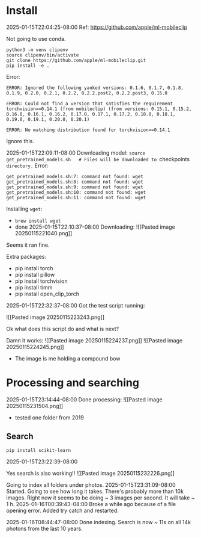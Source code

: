 
# Install
2025-01-15T22:04:25-08:00
Ref: https://github.com/apple/ml-mobileclip


Not going to use conda.

```
python3 -m venv clipenv
source clipenv/bin/activate
git clone https://github.com/apple/ml-mobileclip.git
pip install -e .

```

Error:
```
ERROR: Ignored the following yanked versions: 0.1.6, 0.1.7, 0.1.8, 0.1.9, 0.2.0, 0.2.1, 0.2.2, 0.2.2.post2, 0.2.2.post3, 0.15.0

ERROR: Could not find a version that satisfies the requirement torchvision==0.14.1 (from mobileclip) (from versions: 0.15.1, 0.15.2, 0.16.0, 0.16.1, 0.16.2, 0.17.0, 0.17.1, 0.17.2, 0.18.0, 0.18.1, 0.19.0, 0.19.1, 0.20.0, 0.20.1)

ERROR: No matching distribution found for torchvision==0.14.1
```

Ignore this.

2025-01-15T22:09:11-08:00
Downloading model: `source get_pretrained_models.sh   # Files will be downloaded to `checkpoints` directory.`
Error:
```
get_pretrained_models.sh:7: command not found: wget get_pretrained_models.sh:8: command not found: wget get_pretrained_models.sh:9: command not found: wget get_pretrained_models.sh:10: command not found: wget get_pretrained_models.sh:11: command not found: wget
```

Installing `wget`:
- `brew install wget`
- done
2025-01-15T22:10:37-08:00
Downloading:
![[Pasted image 20250115221040.png]]

Seems it ran fine.


Extra packages:
- pip install torch
- pip install pillow
- pip install torchvision
- pip install timm
- pip install open_clip_torch

2025-01-15T22:32:37-08:00
Got the test script running:

![[Pasted image 20250115223243.png]]

Ok what does this script do and what is next?

Damn it works:
![[Pasted image 20250115224237.png]]
![[Pasted image 20250115224245.png]]
- The image is me holding a compound bow

# Processing and searching
2025-01-15T23:14:44-08:00
Done processing:
![[Pasted image 20250115231504.png]]
- tested one folder from 2019

## Search
`pip install scikit-learn`

2025-01-15T23:22:39-08:00

Yes search is also working!!
![[Pasted image 20250115232226.png]]

Going to index all folders under photos.
2025-01-15T23:31:09-08:00
Started. Going to see how long it takes.
There's probably more than 10k images. Right now it seems to be doing ~ 3 images per second. It will take ~ 1 h.
2025-01-16T00:39:43-08:00
Broke a while ago because of a file opening error. Added try catch and restarted.

2025-01-16T08:44:47-08:00
Done indexing. Search is now ~ 11s on all 14k photons from the last 10 years.



















































